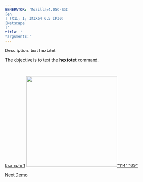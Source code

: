```yaml
---
GENERATOR: 'Mozilla/4.05C-SGI 
[en
] (X11; I; IRIX64 6.5 IP30) 
[Netscape
]'
title: '
*arguments:'
---
```


 Description: test hextotet

   The objective is to test the **hextotet** command.

    

   [Example 1](description_hextet.md)
   [<img height="300" width="300" src="/assets/images/output_tet_tn.gif">"114"
   "89"](description_hextet.md)












[Next Demo](../../../demos/pset/md/main_pset1.md)
